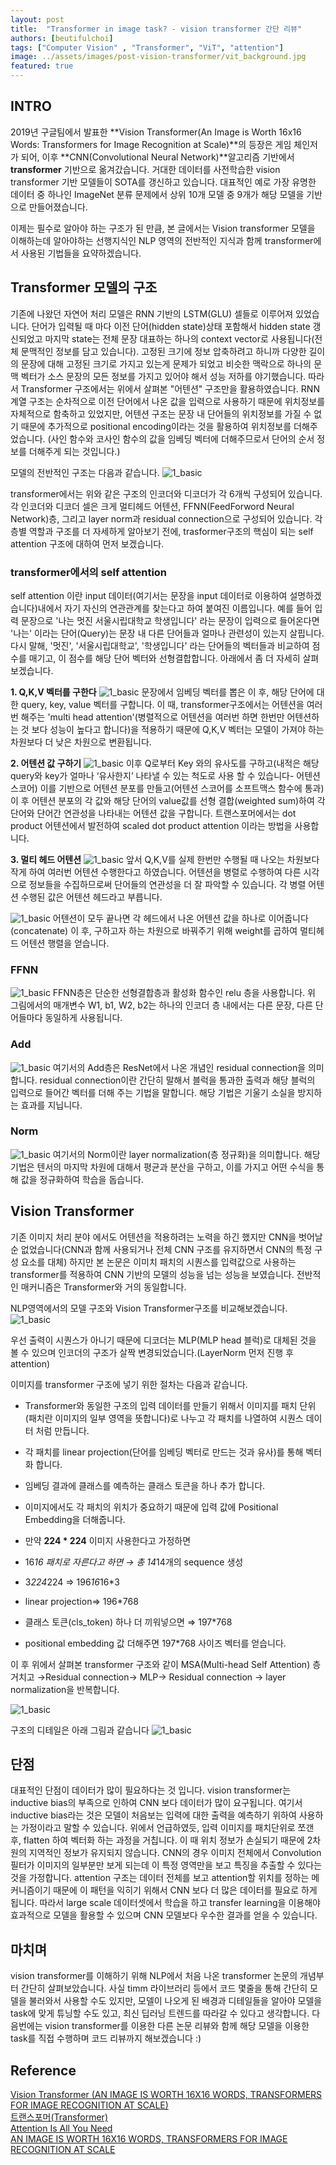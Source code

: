 ```yaml
---
layout: post
title:  "Transformer in image task? - vision transformer 간단 리뷰"
authors: [beutifulchoi]
tags: ["Computer Vision" , "Transformer", "ViT", "attention"]
image: ../assets/images/post-vision-transformer/vit_background.jpg
featured: true
---
```


## INTRO

2019년 구글팀에서 발표한 **Vision Transformer(An Image is Worth 16x16 Words: Transformers for Image Recognition at Scale)**의 등장은 게임 체인저가 되어, 이후 **CNN(Convolutional Neural Network)**알고리즘 기반에서 **transformer** 기반으로 옮겨갔습니다. 거대한 데이터를 사전학습한 vision transformer 기반 모델들이 SOTA를 갱신하고 있습니다. 대표적인 예로 가장 유명한 데이터 중 하나인 ImageNet 분류 문제에서 상위 10개 모델 중 9개가 해당 모델을 기반으로 만들어졌습니다.

이제는 필수로 알아야 하는 구조가 된 만큼, 본 글에서는 Vision transformer 모델을 이해하는데 알아야하는 선행지식인 NLP 영역의 전반적인 지식과 함께 transformer에서 사용된 기법들을 요약하겠습니다.

## Transformer 모델의 구조

기존에 나왔던 자연어 처리 모델은 RNN 기반의 LSTM(GLU) 셀들로 이루어져 있었습니다. 단어가 입력될 때 마다 이전 단어(hidden state)상태 포함해서 hidden state 갱신되었고 마지막 state는 전체 문장 대표하는 하나의 context vector로 사용됩니다(전체 문맥적인 정보를 담고 있습니다). 고정된 크기에 정보 압축하려고 하니까 다양한 길이의 문장에 대해 고정된 크기로 가지고 있는게 문제가 되었고 비슷한 맥락으로 하나의 문맥 벡터가 소스 문장의 모든 정보를 가지고 있어야 해서 성능 저하를 야기했습니다. 따라서 Transformer 구조에서는 위에서 살펴본 "어텐션" 구조만을 활용하였습니다. RNN 계열 구조는 순차적으로 이전 단어에서 나온 값을 입력으로 사용하기 때문에 위치정보를 자체적으로 함축하고 있었지만, 어텐션 구조는 문장 내 단어들의 위치정보를 가질 수 없기 때문에 추가적으로 positional encoding이라는 것을 활용하여 위치정보를 더해주었습니다.
(사인 함수와 코사인 함수의 값을 임베딩 벡터에 더해주므로서 단어의 순서 정보를 더해주게 되는 것입니다.)

모델의 전반적인 구조는 다음과 같습니다.
![1_basic](../assets/images/post-vision-transformer/transformer_model.JPG)

transformer에서는 위와 같은 구조의 인코더와 디코더가 각 6개씩 구성되어 있습니다.
각 인코더와 디코더 셀은 크게 멀티헤드 어텐션, FFNN(FeedForword Neural Network)층, 그리고 layer norm과 residual connection으로 구성되어 있습니다. 
각 층별 역할과 구조를 더 자세하게 알아보기 전에, trasformer구조의 핵심이 되는 self attention 구조에 대하여 먼저 보겠습니다.

### transformer에서의 self attention 

self attention 이란 input 데이터(여기서는 문장을 input 데이터로 이용하여 설명하겠습니다)내에서 자기 자신의 연관관계를 찾는다고 하여 붙여진 이름입니다. 
예를 들어 입력 문장으로 '나는 멋진 서울시립대학교 학생입니다' 라는 문장이 입력으로 들어온다면 '나는' 이라는 단어(Query)는 문장 내 다른 단어들과 얼마나 관련성이 있는지 살핍니다. 다시 말해, '멋진', '서울시립대학교', '학생입니다' 라는 단어들의 벡터들과 비교하여 점수를 매기고, 이 점수를 해당 단어 벡터와 선형결합합니다. 아래에서 좀 더 자세히 살펴보겠습니다.

**1. Q,K,V 벡터를 구한다**
![1_basic](../assets/images/post-vision-transformer/qkv.JPG.JPG)
문장에서 임베딩 벡터를 뽑은 이 후, 해당 단어에 대한 query, key, value 벡터를 구합니다. 이 때, transformer구조에서는 어텐션을 여러번 해주는 'multi head attention'(병렬적으로 어텐션을 여러번 하면 한번만 어텐션하는 것 보다 성능이 높다고 합니다)을 적용하기 때문에 Q,K,V 벡터는 모델이 가져야 하는 차원보다 더 낮은 차원으로 변환됩니다. 

**2. 어텐션 값 구하기**
![1_basic](../assets/images/post-vision-transformer/att_value.JPG)
이후 Q로부터 Key 와의 유사도를 구하고(내적은 해당 query와 key가 얼마나 ‘유사한지’ 나타낼 수 있는 척도로 사용 할 수 있습니다- 어텐션 스코어) 이를 기반으로 어텐션 분포를 만들고(어텐션 스코어를 소프트맥스 함수에 통과)이 후 어텐션 분포의 각 값와 해당 단어의 value값를 선형 결합(weighted sum)하여 각 단어와 단어간 연관성을 나타내는 어텐션 값을 구합니다. 트랜스포머에서는 dot product 어텐션에서 발전하여 scaled dot product attention 이라는 방법을 사용합니다. 

**3. 멀티 헤드 어텐션**
![1_basic](../assets/images/post-vision-transformer/multi_att.JPG)
앞서 Q,K,V를 실제 한번만 수행될 때 나오는 차원보다 작게 하여 여러번 어텐션 수행한다고 하였습니다. 어텐션을 병렬로 수행하여 다른 시각으로 정보들을 수집하므로써 단어들의 연관성을 더 잘 파악할 수 있습니다. 각 병렬 어텐션 수행된 값은 어텐션 헤드라고 부릅니다. 

![1_basic](../assets/images/post-vision-transformer/att_out.JPG)
어텐션이 모두 끝나면 각 헤드에서 나온 어텐션 값을 하나로 이어줍니다(concatenate)
이 후, 구하고자 하는 차원으로 바꿔주기 위해 weight를 곱하여 멀티헤드 어텐션 행렬을 얻습니다.

### FFNN
![1_basic](../assets/images/post-vision-transformer/ffnn.JPG)
FFNN층은 단순한 선형결합층과 활성화 함수인 relu 층을 사용합니다.
위 그림에서의 매개변수 W1, b1, W2, b2는 하나의 인코더 층 내에서는 다른 문장, 다른 단어들마다 동일하게 사용됩니다.

### Add
![1_basic](../assets/images/post-vision-transformer/residual.JPG)
여기서의 Add층은 ResNet에서 나온 개념인 residual connection을 의미합니다. residual connection이란 간단히 말해서 블럭을 통과한 출력과 해당 블럭의 입력으로 들어간 벡터를 더해 주는 기법을 말합니다. 해당 기법은 기울기 소실을 방지하는 효과를 지닙니다.

### Norm
![1_basic](../assets/images/post-vision-transformer/layernorm.JPG)
여기서의 Norm이란 layer normalization(층 정규화)을 의미합니다. 해당 기법은 텐서의 마지막 차원에 대해서 평균과 분산을 구하고, 이를 가지고 어떤 수식을 통해 값을 정규화하여 학습을 돕습니다.

## Vision Transformer
기존 이미지 처리 분야 에서도 어텐션을 적용하려는 노력을 하긴 했지만 CNN을 벗어날 순 없었습니다(CNN과 함께 사용되거나 전체 CNN 구조를 유지하면서 CNN의 특정 구성 요소를 대체) 하지만 본 논문은 이미치 패치의 시퀀스를 입력값으로 사용하는 transformer를 적용하여 CNN 기반의 모델의 성능을 넘는 성능을 보였습니다.
전반적인 매커니즘은 Transformer와 거의 동일합니다.

NLP영역에서의 모델 구조와 Vision Transformer구조를 비교해보겠습니다.
![1_basic](../assets/images/post-vision-transformer/layernorm.JPG)

우선 출력이 시퀀스가 아니기 때문에 디코더는 MLP(MLP head 블럭)로 대체된 것을 볼 수 있으며 인코더의 구조가 살짝 변경되었습니다.(LayerNorm 먼저 진행 후 attention)

이미지를 transformer 구조에 넣기 위한 절차는 다음과 같습니다.
- Transformer와 동일한 구조의 입력 데이터를 만들기 위해서 이미지를 패치 단위(패치란 이미지의 일부 영역을 뜻합니다)로 나누고 각 패치를 나열하여 시퀀스 데이터 처럼 만듭니다.
- 각 패치를 linear projection(단어를 임베딩 벡터로 만드는 것과 유사)를 통해 벡터화 합니다.
- 임베딩 결과에 클래스를 예측하는 클래스 토큰을 하나 추가 합니다.
- 이미지에서도 각 패치의 위치가 중요하기 때문에 입력 값에 Positional Embedding을 더해줍니다. 

- 만약 **224 * 224** 이미지 사용한다고 가정하면
- 16*16 패치로 자른다고 하면 → 총 14*14개의 sequence 생성
- 3*224*224 ⇒ 196*16*16*3
- linear projection⇒ 196*768 
- 클래스 토큰(cls_token) 하나 더 끼워넣으면 ⇒ 197*768
- positional embedding 값 더해주면 197*768 사이즈 벡터를 얻습니다.

이 후 위에서 살펴본 transformer 구조와 같이 MSA(Multi-head Self Attention) 층 거치고 →Residual connection→ MLP→ Residual connection → layer normalization을 반복합니다. 

![1_basic](../assets/images/post-vision-transformer/att_vit.JPG)

구조의 디테일은 아래 그림과 같습니다
![1_basic](../assets/images/post-vision-transformer/vit_archi.JPG)

## 단점
대표적인 단점이 데이터가 많이 필요하다는 것 입니다. vision transformer는 inductive bias의 부족으로 인하여 CNN 보다 데이터가 많이 요구됩니다.
여기서 inductive bias라는 것은 모델이 처음보는 입력에 대한 출력을 예측하기 위하여 사용하는 가정이라고 말할 수 있습니다.
위에서 언급하였듯, 입력 이미지를 패치단위로 쪼갠 후, flatten 하여 벡터화 하는 과정을 거칩니다. 이 때 위치 정보가 손실되기 때문에 2차원의 지역적인 정보가 유지되지 않습니다. CNN의 경우 이미지 전체에서 Convolution 필터가 이미지의 일부분만 보게 되는데 이 특정 영역만을 보고 특징을 추출할 수 있다는 것을 가정합니다. attention 구조는 데이터 전체를 보고 attention할 위치를 정하는 메커니즘이기 때문에 이 패턴을 익히기 위해서 CNN 보다 더 많은 데이터를 필요로 하게 됩니다. 
따라서 large scale 데이터셋에서 학습을 하고 transfer learning을 이용해야 효과적으로 모델을 활용할 수 있으며 CNN 모델보다 우수한 결과를 얻을 수 있습니다.

## 마치며
vision transformer를 이해하기 위해 NLP에서 처음 나온 transformer 논문의 개념부터 간단히 살펴보았습니다. 사실 timm 라이브러리 등에서 코드 몇줄을 통해 간단히 모델을 불러와서 사용할 수도 있지만, 모델이 나오게 된 배경과 디테일들을 알아야 모델을 task에 맞게 튜닝할 수도 있고, 최신 딥러닝 트렌드를 따라갈 수 있다고 생각합니다.
다음번에는 vision transformer를 이용한 다른 논문 리뷰와 함께 해당 모델을 이용한 task를 직접 수행하며 코드 리뷰까지 해보겠습니다 :)

## Reference

[Vision Transformer (AN IMAGE IS WORTH 16X16 WORDS, TRANSFORMERS FOR IMAGE RECOGNITION AT SCALE)](https://gaussian37.github.io/dl-concept-vit/)  
[트랜스포머(Transformer)](https://wikidocs.net/31379)  
[Attention Is All You Need](https://arxiv.org/pdf/1706.03762.pdf)  
[AN IMAGE IS WORTH 16X16 WORDS, TRANSFORMERS FOR IMAGE RECOGNITION AT SCALE](https://arxiv.org/pdf/2010.11929.pdf/)  
